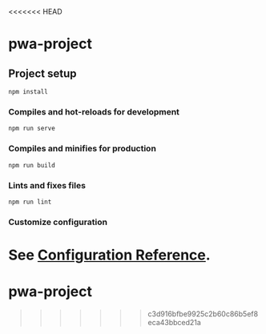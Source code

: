 <<<<<<< HEAD
# pwa-project

## Project setup
```
npm install
```

### Compiles and hot-reloads for development
```
npm run serve
```

### Compiles and minifies for production
```
npm run build
```

### Lints and fixes files
```
npm run lint
```

### Customize configuration
See [Configuration Reference](https://cli.vuejs.org/config/).
=======
# pwa-project
>>>>>>> c3d916bfbe9925c2b60c86b5ef8eca43bbced21a
